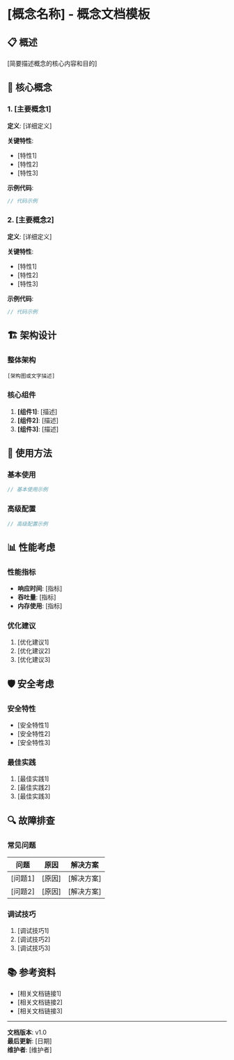 # [概念名称] - 概念文档模板

## 📋 概述

[简要描述概念的核心内容和目的]

## 🎯 核心概念

### 1. [主要概念1]

**定义**: [详细定义]

**关键特性**:

- [特性1]
- [特性2]
- [特性3]

**示例代码**:

```rust
// 代码示例
```

### 2. [主要概念2]

**定义**: [详细定义]

**关键特性**:

- [特性1]
- [特性2]
- [特性3]

**示例代码**:

```rust
// 代码示例
```

## 🏗️ 架构设计

### 整体架构

```text
[架构图或文字描述]
```

### 核心组件

1. **[组件1]**: [描述]
2. **[组件2]**: [描述]
3. **[组件3]**: [描述]

## 🔧 使用方法

### 基本使用

```rust
// 基本使用示例
```

### 高级配置

```rust
// 高级配置示例
```

## 📊 性能考虑

### 性能指标

- **响应时间**: [指标]
- **吞吐量**: [指标]
- **内存使用**: [指标]

### 优化建议

1. [优化建议1]
2. [优化建议2]
3. [优化建议3]

## 🛡️ 安全考虑

### 安全特性

- [安全特性1]
- [安全特性2]
- [安全特性3]

### 最佳实践

1. [最佳实践1]
2. [最佳实践2]
3. [最佳实践3]

## 🔍 故障排查

### 常见问题

| 问题 | 原因 | 解决方案 |
|------|------|----------|
| [问题1] | [原因] | [解决方案] |
| [问题2] | [原因] | [解决方案] |

### 调试技巧

1. [调试技巧1]
2. [调试技巧2]
3. [调试技巧3]

## 📚 参考资料

- [相关文档链接1]
- [相关文档链接2]
- [相关文档链接3]

---

**文档版本**: v1.0  
**最后更新**: [日期]  
**维护者**: [维护者]
